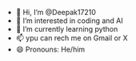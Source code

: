 - 👋 Hi, I’m @Deepak17210
- 👀 I’m interested in coding and AI
- 🌱 I’m currently learning python 
- 📫 ypu can rech me on Gmail or X
- 😄 Pronouns: He/him
  

<!---
Deepak17210/Deepak17210 is a ✨ special ✨ repository because its `README.md` (this file) appears on your GitHub profile.
You can click the Preview link to take a look at your changes.
--->
